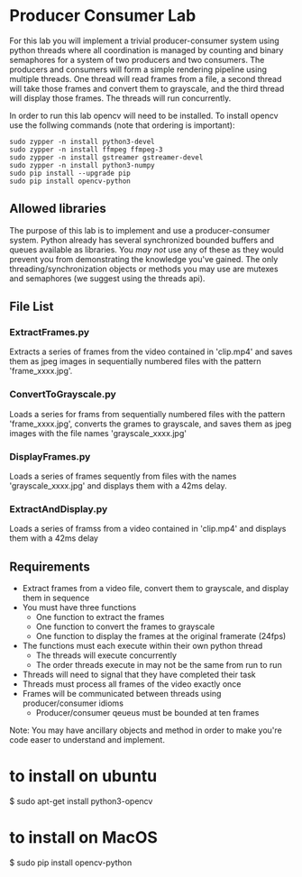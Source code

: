 # Producer Consumer Lab

For this lab you will implement a trivial producer-consumer system using
python threads where all coordination is managed by counting and binary
semaphores for a system of two producers and two consumers. The producers and
consumers will form a simple rendering pipeline using multiple threads. One
thread will read frames from a file, a second thread will take those frames
and convert them to grayscale, and the third thread will display those
frames. The threads will run concurrently.

In order to run this lab opencv will need to be installed. To install opencv
use the follwing commands (note that ordering is important): 

    sudo zypper -n install python3-devel
    sudo zypper -n install ffmpeg ffmpeg-3
    sudo zypper -n install gstreamer gstreamer-devel
    sudo zypper -n install python3-numpy
    sudo pip install --upgrade pip
    sudo pip install opencv-python

## Allowed libraries
The purpose of this lab is to implement and use a producer-consumer system.
Python already has several synchronized bounded buffers and queues available 
as libraries. You *may not* use any of these as they would prevent you from 
demonstrating the knowledge you've gained. The only threading/synchronization
objects or methods you may use are mutexes and semaphores (we suggest using
the threads api).

## File List
### ExtractFrames.py
Extracts a series of frames from the video contained in 'clip.mp4' and saves 
them as jpeg images in sequentially numbered files with the pattern
'frame_xxxx.jpg'.

### ConvertToGrayscale.py
Loads a series for frams from sequentially numbered files with the pattern
'frame_xxxx.jpg', converts the grames to grayscale, and saves them as jpeg
images with the file names 'grayscale_xxxx.jpg'

### DisplayFrames.py
Loads a series of frames sequently from files with the names
'grayscale_xxxx.jpg' and displays them with a 42ms delay.

### ExtractAndDisplay.py
Loads a series of framss from a video contained in 'clip.mp4' and displays 
them with a 42ms delay

## Requirements
* Extract frames from a video file, convert them to grayscale, and display
them in sequence
* You must have three functions
  * One function to extract the frames
  * One function to convert the frames to grayscale
  * One function to display the frames at the original framerate (24fps)
* The functions must each execute within their own python thread
  * The threads will execute concurrently
  * The order threads execute in may not be the same from run to run
* Threads will need to signal that they have completed their task
* Threads must process all frames of the video exactly once
* Frames will be communicated between threads using producer/consumer idioms
  * Producer/consumer qeueus must be bounded at ten frames

Note: You may have ancillary objects and method in order to make you're code easer to understand and implement.


# to install on ubuntu
$ sudo apt-get install python3-opencv

# to install on MacOS
$ sudo pip install opencv-python
